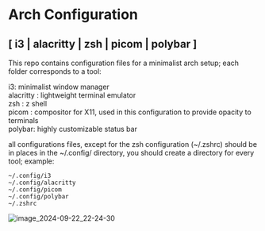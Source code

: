 # Arch Configuration
## [ i3 | alacritty | zsh | picom | polybar ]

This repo contains configuration files for a minimalist arch setup; each folder corresponds to a tool: <br>

i3: minimalist window manager <br>
alacritty : lightweight terminal emulator <br>
zsh : z shell <br>
picom : compositor for X11, used in this configuration to provide opacity to terminals <br>
polybar: highly customizable status bar <br>

all configurations files, except for the zsh configuration (~/.zshrc) should be in places in the ~/.config/ directory, you should create a directory for every tool; example: <br>

```
~/.config/i3
~/.config/alacritty
~/.config/picom
~/.config/polybar
~/.zshrc
```
![image_2024-09-22_22-24-30](https://github.com/user-attachments/assets/3fe7f57d-b5b5-48a3-a613-a16092466cf6)
